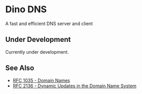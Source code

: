# Dino DNS

A fast and efficient DNS server and client

## Under Development

Currently under development.

## See Also

- [RFC 1035 - Domain Names](https://datatracker.ietf.org/doc/html/rfc1035)
- [RFC 2136 - Dynamic Updates in the Domain Name System](https://datatracker.ietf.org/doc/html/rfc2136)